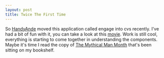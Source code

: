```yaml
--- 
layout: post
title: Twice The First Time
---
```

<p>So <a href="http://aje.codewordt.co.uk/">HandyAnde</a> moved this application called engage into cvs recently.  I've had a bit of fun with it, you can take a look at this <a href="http://zorro.cs.memphis.edu/~cdonohoe/engage.mpeg">movie</a>.    Work is still cool, everything is starting to come together in understanding the components.  Maybe it's time I read the copy of <a href=http://www.amazon.com/exec/obidos/tg/detail/-/0201835959/104-4341332-9353569?v=glance">The Mythical Man Month</a> that's been sitting on my bookshelf.</p>
